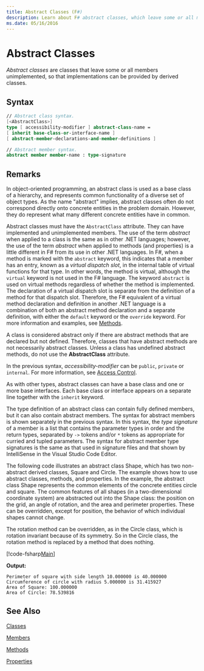 ```yaml
---
title: Abstract Classes (F#)
description: Learn about F# abstract classes, which leave some or all members unimplemented and represent common functionality of a diverse set of object types.
ms.date: 05/16/2016
---
```

# Abstract Classes

*Abstract classes* are classes that leave some or all members unimplemented, so that implementations can be provided by derived classes.

## Syntax

```fsharp
// Abstract class syntax.
[<AbstractClass>]
type [ accessibility-modifier ] abstract-class-name =
[ inherit base-class-or-interface-name ]
[ abstract-member-declarations-and-member-definitions ]

// Abstract member syntax.
abstract member member-name : type-signature
```

## Remarks
In object-oriented programming, an abstract class is used as a base class of a hierarchy, and represents common functionality of a diverse set of object types. As the name "abstract" implies, abstract classes often do not correspond directly onto concrete entities in the problem domain. However, they do represent what many different concrete entities have in common.

Abstract classes must have the `AbstractClass` attribute. They can have implemented and unimplemented members. The use of the term *abstract* when applied to a class is the same as in other .NET languages; however, the use of the term *abstract* when applied to methods (and properties) is a little different in F# from its use in other .NET languages. In F#, when a method is marked with the `abstract` keyword, this indicates that a member has an entry, known as a *virtual dispatch slot*, in the internal table of virtual functions for that type. In other words, the method is virtual, although the `virtual` keyword is not used in the F# language. The keyword `abstract` is used on virtual methods regardless of whether the method is implemented. The declaration of a virtual dispatch slot is separate from the definition of a method for that dispatch slot. Therefore, the F# equivalent of a virtual method declaration and definition in another .NET language is a combination of both an abstract method declaration and a separate definition, with either the `default` keyword or the `override` keyword. For more information and examples, see [Methods](members/methods.md).

A class is considered abstract only if there are abstract methods that are declared but not defined. Therefore, classes that have abstract methods are not necessarily abstract classes. Unless a class has undefined abstract methods, do not use the **AbstractClass** attribute.

In the previous syntax, *accessibility-modifier* can be `public`, `private` or `internal`. For more information, see [Access Control](access-control.md).

As with other types, abstract classes can have a base class and one or more base interfaces. Each base class or interface appears on a separate line together with the `inherit` keyword.

The type definition of an abstract class can contain fully defined members, but it can also contain abstract members. The syntax for abstract members is shown separately in the previous syntax. In this syntax, the *type signature* of a member is a list that contains the parameter types in order and the return types, separated by `->` tokens and/or `*` tokens as appropriate for curried and tupled parameters. The syntax for abstract member type signatures is the same as that used in signature files and that shown by IntelliSense in the Visual Studio Code Editor.

The following code illustrates an abstract class Shape, which has two non-abstract derived classes, Square and Circle. The example shows how to use abstract classes, methods, and properties. In the example, the abstract class Shape represents the common elements of the concrete entities circle and square. The common features of all shapes (in a two-dimensional coordinate system) are abstracted out into the Shape class: the position on the grid, an angle of rotation, and the area and perimeter properties. These can be overridden, except for position, the behavior of which individual shapes cannot change.

The rotation method can be overridden, as in the Circle class, which is rotation invariant because of its symmetry. So in the Circle class, the rotation method is replaced by a method that does nothing.

[!code-fsharp[Main](../../../samples/snippets/fsharp/lang-ref-1/snippet2901.fs)]

**Output:**

```
Perimeter of square with side length 10.000000 is 40.000000
Circumference of circle with radius 5.000000 is 31.415927
Area of Square: 100.000000
Area of Circle: 78.539816
```

## See Also
[Classes](classes.md)

[Members](members/index.md)

[Methods](members/methods.md)

[Properties](members/Properties.md)
